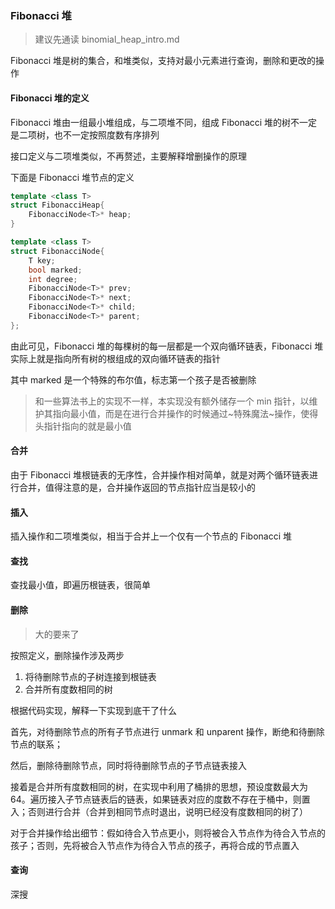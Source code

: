 ### Fibonacci 堆

> 建议先通读 binomial_heap_intro.md

Fibonacci 堆是树的集合，和堆类似，支持对最小元素进行查询，删除和更改的操作

#### Fibonacci 堆的定义

Fibonacci 堆由一组最小堆组成，与二项堆不同，组成 Fibonacci 堆的树不一定是二项树，也不一定按照度数有序排列

接口定义与二项堆类似，不再赘述，主要解释增删操作的原理

下面是 Fibonacci 堆节点的定义

```c++
template <class T>
struct FibonacciHeap{
    FibonacciNode<T>* heap;
}

template <class T>
struct FibonacciNode{
    T key;
    bool marked;
    int degree;
    FibonacciNode<T>* prev;
    FibonacciNode<T>* next;
    FibonacciNode<T>* child;
    FibonacciNode<T>* parent;
};
```

由此可见，Fibonacci 堆的每棵树的每一层都是一个双向循环链表，Fibonacci 堆实际上就是指向所有树的根组成的双向循环链表的指针

其中 marked 是一个特殊的布尔值，标志第一个孩子是否被删除

> 和一些算法书上的实现不一样，本实现没有额外储存一个 min 指针，以维护其指向最小值，而是在进行合并操作的时候通过~特殊魔法~操作，使得头指针指向的就是最小值

#### 合并

由于 Fibonacci 堆根链表的无序性，合并操作相对简单，就是对两个循环链表进行合并，值得注意的是，合并操作返回的节点指针应当是较小的

#### 插入

插入操作和二项堆类似，相当于合并上一个仅有一个节点的 Fibonacci 堆

#### 查找

查找最小值，即遍历根链表，很简单

#### 删除

> 大的要来了

按照定义，删除操作涉及两步

1. 将待删除节点的子树连接到根链表
2. 合并所有度数相同的树

根据代码实现，解释一下实现到底干了什么

首先，对待删除节点的所有子节点进行 unmark 和 unparent 操作，断绝和待删除节点的联系；

然后，删除待删除节点，同时将待删除节点的子节点链表接入

接着是合并所有度数相同的树，在实现中利用了桶排的思想，预设度数最大为 64。遍历接入子节点链表后的链表，如果链表对应的度数不存在于桶中，则置入；否则进行合并（合并到相同节点时退出，说明已经没有度数相同的树了）

对于合并操作给出细节：假如待合入节点更小，则将被合入节点作为待合入节点的孩子；否则，先将被合入节点作为待合入节点的孩子，再将合成的节点置入

#### 查询

深搜